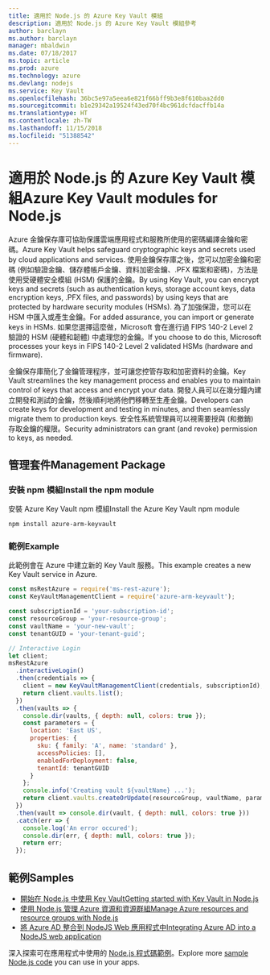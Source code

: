 ```yaml
---
title: 適用於 Node.js 的 Azure Key Vault 模組
description: 適用於 Node.js 的 Azure Key Vault 模組參考
author: barclayn
ms.author: barclayn
manager: mbaldwin
ms.date: 07/18/2017
ms.topic: article
ms.prod: azure
ms.technology: azure
ms.devlang: nodejs
ms.service: Key Vault
ms.openlocfilehash: 36bc5e97a5eea6e821f66bff9b3e8f610baa2dd0
ms.sourcegitcommit: b1e29342a19524f43ed70f4bc961dcfdacffb14a
ms.translationtype: HT
ms.contentlocale: zh-TW
ms.lasthandoff: 11/15/2018
ms.locfileid: "51388542"
---
```

# <a name="azure-key-vault-modules-for-nodejs"></a><span data-ttu-id="13bb8-103">適用於 Node.js 的 Azure Key Vault 模組</span><span class="sxs-lookup"><span data-stu-id="13bb8-103">Azure Key Vault modules for Node.js</span></span>

<span data-ttu-id="13bb8-104">Azure 金鑰保存庫可協助保護雲端應用程式和服務所使用的密碼編譯金鑰和密碼。</span><span class="sxs-lookup"><span data-stu-id="13bb8-104">Azure Key Vault helps safeguard cryptographic keys and secrets used by cloud applications and services.</span></span> <span data-ttu-id="13bb8-105">使用金鑰保存庫之後，您可以加密金鑰和密碼 (例如驗證金鑰、儲存體帳戶金鑰、資料加密金鑰、.PFX 檔案和密碼)，方法是使用受硬體安全模組 (HSM) 保護的金鑰。</span><span class="sxs-lookup"><span data-stu-id="13bb8-105">By using Key Vault, you can encrypt keys and secrets (such as authentication keys, storage account keys, data encryption keys, .PFX files, and passwords) by using keys that are protected by hardware security modules (HSMs).</span></span> <span data-ttu-id="13bb8-106">為了加強保證，您可以在 HSM 中匯入或產生金鑰。</span><span class="sxs-lookup"><span data-stu-id="13bb8-106">For added assurance, you can import or generate keys in HSMs.</span></span> <span data-ttu-id="13bb8-107">如果您選擇這麼做，Microsoft 會在進行過 FIPS 140-2 Level 2 驗證的 HSM (硬體和韌體) 中處理您的金鑰。</span><span class="sxs-lookup"><span data-stu-id="13bb8-107">If you choose to do this, Microsoft processes your keys in FIPS 140-2 Level 2 validated HSMs (hardware and firmware).</span></span>

<span data-ttu-id="13bb8-108">金鑰保存庫簡化了金鑰管理程序，並可讓您控管存取和加密資料的金鑰。</span><span class="sxs-lookup"><span data-stu-id="13bb8-108">Key Vault streamlines the key management process and enables you to maintain control of keys that access and encrypt your data.</span></span> <span data-ttu-id="13bb8-109">開發人員可以在幾分鐘內建立開發和測試的金鑰，然後順利地將他們移轉至生產金鑰。</span><span class="sxs-lookup"><span data-stu-id="13bb8-109">Developers can create keys for development and testing in minutes, and then seamlessly migrate them to production keys.</span></span> <span data-ttu-id="13bb8-110">安全性系統管理員可以視需要授與 (和撤銷) 存取金鑰的權限。</span><span class="sxs-lookup"><span data-stu-id="13bb8-110">Security administrators can grant (and revoke) permission to keys, as needed.</span></span>

## <a name="management-package"></a><span data-ttu-id="13bb8-111">管理套件</span><span class="sxs-lookup"><span data-stu-id="13bb8-111">Management Package</span></span>

### <a name="install-the-npm-module"></a><span data-ttu-id="13bb8-112">安裝 npm 模組</span><span class="sxs-lookup"><span data-stu-id="13bb8-112">Install the npm module</span></span> 

<span data-ttu-id="13bb8-113">安裝 Azure Key Vault npm 模組</span><span class="sxs-lookup"><span data-stu-id="13bb8-113">Install the Azure Key Vault npm module</span></span>

```bash
npm install azure-arm-keyvault
```

### <a name="example"></a><span data-ttu-id="13bb8-114">範例</span><span class="sxs-lookup"><span data-stu-id="13bb8-114">Example</span></span>

<span data-ttu-id="13bb8-115">此範例會在 Azure 中建立新的 Key Vault 服務。</span><span class="sxs-lookup"><span data-stu-id="13bb8-115">This example creates a new Key Vault service in Azure.</span></span>

```javascript
const msRestAzure = require('ms-rest-azure');
const KeyVaultManagementClient = require('azure-arm-keyvault');

const subscriptionId = 'your-subscription-id';
const resourceGroup = 'your-resource-group';
const vaultName = 'your-new-vault';
const tenantGUID = 'your-tenant-guid';

// Interactive Login
let client;
msRestAzure
  .interactiveLogin()
  .then(credentials => {
    client = new KeyVaultManagementClient(credentials, subscriptionId);
    return client.vaults.list();
  })
  .then(vaults => {
    console.dir(vaults, { depth: null, colors: true });
    const parameters = {
      location: 'East US',
      properties: {
        sku: { family: 'A', name: 'standard' },
        accessPolicies: [],
        enabledForDeployment: false,
        tenantId: tenantGUID
      }
    };
    console.info('Creating vault ${vaultName} ...');
    return client.vaults.createOrUpdate(resourceGroup, vaultName, parameters);
  })
  .then(vault => console.dir(vault, { depth: null, colors: true }))
  .catch(err => {
    console.log('An error occured');
    console.dir(err, { depth: null, colors: true });
    return err;
  });
```

## <a name="samples"></a><span data-ttu-id="13bb8-116">範例</span><span class="sxs-lookup"><span data-stu-id="13bb8-116">Samples</span></span>

- [<span data-ttu-id="13bb8-117">開始在 Node.js 中使用 Key Vault</span><span class="sxs-lookup"><span data-stu-id="13bb8-117">Getting started with Key Vault in Node.js</span></span>](https://azure.microsoft.com/resources/samples/key-vault-node-getting-started/)
- [<span data-ttu-id="13bb8-118">使用 Node.js 管理 Azure 資源和資源群組</span><span class="sxs-lookup"><span data-stu-id="13bb8-118">Manage Azure resources and resource groups with Node.js</span></span>](https://azure.microsoft.com/resources/samples/resource-manager-node-resources-and-groups/) 
- [<span data-ttu-id="13bb8-119">將 Azure AD 整合到 NodeJS Web 應用程式中</span><span class="sxs-lookup"><span data-stu-id="13bb8-119">Integrating Azure AD into a NodeJS web application</span></span>](https://azure.microsoft.com/resources/samples/active-directory-node-webapp-openidconnect/) 

<span data-ttu-id="13bb8-120">深入探索可在應用程式中使用的 [Node.js 程式碼範例](https://azure.microsoft.com/resources/samples/?platform=nodejs)。</span><span class="sxs-lookup"><span data-stu-id="13bb8-120">Explore more [sample Node.js code](https://azure.microsoft.com/resources/samples/?platform=nodejs) you can use in your apps.</span></span>
